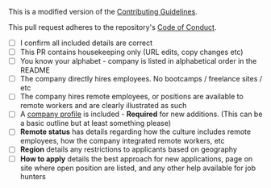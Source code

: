This is a modified version of the [Contributing Guidelines](https://github.com/remoteintech/remote-jobs/blob/master/CONTRIBUTING.md).

This pull request adheres to the repository's [Code of Conduct](https://github.com/remoteintech/remote-jobs/blob/master/CODE_OF_CONDUCT.md).

- [ ] I confirm all included details are correct
- [ ] This PR contains housekeeping only (URL edits, copy changes etc)
- [ ] You know your alphabet - company is listed in alphabetical order in the README
- [ ] The company directly hires employees. No bootcamps / freelance sites / etc
- [ ] The company hires remote employees, or positions are available to remote workers and are clearly illustrated as such
- [ ] A [company profile](https://github.com/remoteintech/remote-jobs/blob/master/company-profiles/example.md) is included - __Required__ for new additions. (This can be a basic outline but at least something please)
- [ ] __Remote status__ has details regarding how the culture includes remote employees, how the company integrated remote workers, etc
- [ ] __Region__ details any restrictions to applicants based on geography
- [ ] __How to apply__ details the best approach for new applications, page on site where open position are listed, and any other help available for job hunters
